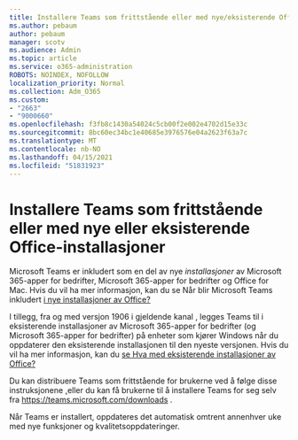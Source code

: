 ```yaml
---
title: Installere Teams som frittstående eller med nye/eksisterende Office-installasjoner
ms.author: pebaum
author: pebaum
manager: scotv
ms.audience: Admin
ms.topic: article
ms.service: o365-administration
ROBOTS: NOINDEX, NOFOLLOW
localization_priority: Normal
ms.collection: Adm_O365
ms.custom:
- "2663"
- "9000660"
ms.openlocfilehash: f3fb8c1430a54024c5cb00f2e002e4702d15e33c
ms.sourcegitcommit: 8bc60ec34bc1e40685e3976576e04a2623f63a7c
ms.translationtype: MT
ms.contentlocale: nb-NO
ms.lasthandoff: 04/15/2021
ms.locfileid: "51831923"
---
```

# <a name="installing-teams-as-standalone-or-with-new-or-existing-office-installations"></a>Installere Teams som frittstående eller med nye eller eksisterende Office-installasjoner

Microsoft Teams er inkludert som en del av nye *installasjoner* av Microsoft 365-apper for bedrifter, Microsoft 365-apper for bedrifter og Office for Mac. Hvis du vil ha mer informasjon, kan du se Når blir Microsoft Teams inkludert [i nye installasjoner av Office?](https://docs.microsoft.com/deployoffice/teams-install#when-will-microsoft-teams-start-being-included-with-new-installations-of-microsoft-365-apps)

I tillegg, fra og med versjon 1906  i gjeldende kanal , legges Teams til i eksisterende installasjoner av Microsoft 365-apper for bedrifter (og Microsoft 365-apper for bedrifter) på enheter som kjører Windows når du oppdaterer den eksisterende installasjonen til den nyeste versjonen. Hvis du vil ha mer informasjon, kan du [se Hva med eksisterende installasjoner av Office?](https://docs.microsoft.com/deployoffice/teams-install#what-about-existing-installations-of-microsoft-365-apps)

Du kan distribuere Teams som frittstående for brukerne ved å følge disse instruksjonene [,](https://docs.microsoft.com/MicrosoftTeams/msi-deployment)eller du kan få brukerne til å installere Teams for seg selv fra https://teams.microsoft.com/downloads .

Når Teams er installert, [](https://docs.microsoft.com/deployoffice/teams-install#feature-and-quality-updates-for-microsoft-teams) oppdateres det automatisk omtrent annenhver uke med nye funksjoner og kvalitetsoppdateringer. 

